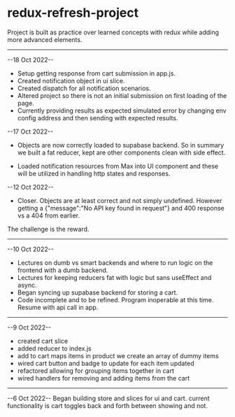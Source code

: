 # redux-refresh-project

Project is built as practice over learned concepts with redux while adding more advanced elements.

---

--18 Oct 2022--

- Setup getting response from cart submission in app.js.
- Created notification object in ui slice.
- Created dispatch for all notification scenarios.
- Altered project so there is not an initial submission on first loading of the page.
- Currently providing results as expected simulated error by changing env config address and then sending with expected results.

--17 Oct 2022--

- Objects are now correctly loaded to supabase backend. So in summary we built a fat reducer, kept are other components clean with side effect.

- Loaded notification resources from Max into UI component and these will be utilized in handling http states and responses.

--12 Oct 2022--

- Closer. Objects are at least correct and not simply undefined. However getting a {"message":"No API key found in request"} and 400 response vs a 404 from earlier.

The challenge is the reward.

---

--10 Oct 2022--

- Lectures on dumb vs smart backends and where to run logic on the frontend with a dumb backend.
- Lectures for keeping reducers fat with logic but sans useEffect and async.
- Began syncing up supabase backend for storing a cart.
- Code incomplete and to be refined. Program inoperable at this time. Resume with api call in app.

---

--9 Oct 2022--

- created cart slice
- added reducer to index.js
- add to cart maps items in product we create an array of dummy items
- wired cart button and badge to update for each item updated
- refactored allowing for grouping items together in cart
- wired handlers for removing and adding items from the cart

---

--6 Oct 2022--
Began building store and slices for ui and cart. current functionality is cart toggles back and forth between showing and not.
